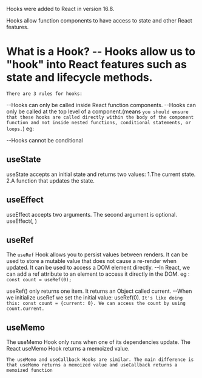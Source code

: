 Hooks were added to React in version 16.8.

Hooks allow function components to have access to state and other React features.

# What is a Hook? -- Hooks allow us to "hook" into React features such as state and lifecycle methods.

`There are 3 rules for hooks:`

--Hooks can only be called inside React function components.
--Hooks can only be called at the top level of a component.(means `you should ensure that these hooks are called directly within the body of the component function and not inside nested functions, conditional statements, or loops.`)
eg:

<!-- function MyComponent() {
if (someCondition) {
const [count, setCount] = useState(0); // This is invalid
}
return (
// JSX code
);
} -->

--Hooks cannot be conditional

## useState

useState accepts an initial state and returns two values:
1.The current state.
2.A function that updates the state.

## useEffect

useEffect accepts two arguments. The second argument is optional.
useEffect(<function>, <dependency>)

<!--  //if we want to update only one property in an obj
If we only called setCar({color: "blue"}), this would remove other prop from our state.
    setCar(previousState => {
      return { ...previousState, color: "blue" }
    }); -->

## useRef

The `useRef` Hook allows you to persist values between renders.
It can be used to store a mutable value that does not cause a re-render when updated.
It can be used to access a DOM element directly. --In React, we can add a ref attribute to an element to access it directly in the DOM.
eg : `const count = useRef(0);`

useRef() only returns one item. It returns an Object called current.
--When we initialize useRef we set the initial value: useRef(0).
`It's like doing this: const count = {current: 0}. We can access the count by using count.current.`

## useMemo

The useMemo Hook only runs when one of its dependencies update.
The React useMemo Hook returns a memoized value.

<!-- eg:   const calculation = useMemo(() => expensiveCalculation(count), [count]); -->

`The useMemo and useCallback Hooks are similar. The main difference is that useMemo returns a memoized value and useCallback returns a memoized function`
